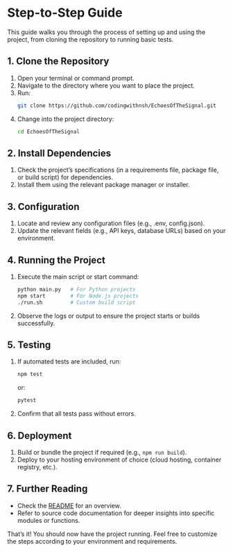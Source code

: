 # Step-to-Step Guide

This guide walks you through the process of setting up and using the project, from cloning the repository to running basic tests.

## 1. Clone the Repository
1. Open your terminal or command prompt.
2. Navigate to the directory where you want to place the project.
3. Run:
   ```bash
   git clone https://github.com/codingwithnsh/EchoesOfTheSignal.git
   ```
4. Change into the project directory:
   ```bash
   cd EchoesOfTheSignal
   ```

## 2. Install Dependencies
1. Check the project’s specifications (in a requirements file, package file, or build script) for dependencies.
2. Install them using the relevant package manager or installer.

## 3. Configuration
1. Locate and review any configuration files (e.g., .env, config.json). 
2. Update the relevant fields (e.g., API keys, database URLs) based on your environment.

## 4. Running the Project
1. Execute the main script or start command:
   ```bash
   python main.py   # For Python projects
   npm start        # For Node.js projects
   ./run.sh         # Custom build script
   ```
2. Observe the logs or output to ensure the project starts or builds successfully.

## 5. Testing
1. If automated tests are included, run:
   ```bash
   npm test
   ```
   or:
   ```bash
   pytest
   ```
2. Confirm that all tests pass without errors.

## 6. Deployment
1. Build or bundle the project if required (e.g., `npm run build`).
2. Deploy to your hosting environment of choice (cloud hosting, container registry, etc.).

## 7. Further Reading
- Check the [README](README.md) for an overview.
- Refer to source code documentation for deeper insights into specific modules or functions.

That’s it! You should now have the project running. Feel free to customize the steps according to your environment and requirements.
